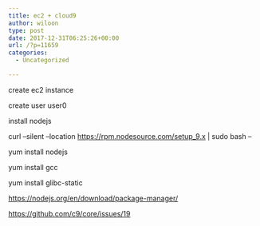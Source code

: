 ```yaml
---
title: ec2 + cloud9
author: wiloon
type: post
date: 2017-12-31T06:25:26+00:00
url: /?p=11659
categories:
  - Uncategorized

---
```

create ec2 instance
  
create user user0

install nodejs
  
curl &#8211;silent &#8211;location https://rpm.nodesource.com/setup_9.x | sudo bash &#8211;
  
yum install nodejs

yum install gcc

yum install glibc-static

https://nodejs.org/en/download/package-manager/
  
https://github.com/c9/core/issues/19